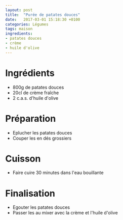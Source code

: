 ```yaml
---
layout: post
title:  "Purée de patates douces"
date:   2017-03-01 15:18:30 +0100
categories: Légumes
tags: maison
ingredients:
- patates douces
- crème
- huile d'olive
---
```

# Ingrédients
* 800g de patates douces
* 20cl de crème fraîche
* 2 c.a.s. d'huile d'olive

# Préparation
- Eplucher les patates douces
- Couper les en dés grossiers

# Cuisson
- Faire cuire 30 minutes dans l'eau bouillante

# Finalisation
- Egouter les patates douces
- Passer les au mixer avec la crème et l'huile d'olive
